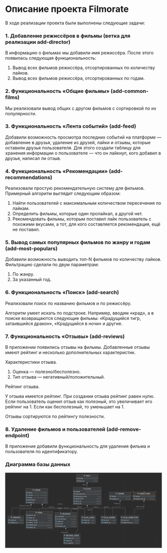 # Описание проекта Filmorate

В ходе реализации проекта были выполнены следующие задачи:

### 1. Добавление режиссёров в фильмы (ветка для реализации add-director)

В информацию о фильмах мы добавили имя режиссёра. После этого появилась следующая функциональность:

1. Вывод всех фильмов режиссёра, отсортированных по количеству лайков.
2. Вывод всех фильмов режиссёра, отсортированных по годам.

### 2. Функциональность «Общие фильмы» (add-common-films)

Мы реализовали вывод общих с другом фильмов с сортировкой по их популярности.

### 3. Функциональность «Лента событий» (add-feed)

Добавили возможность просмотра последних событий на платформе — добавление в друзья, удаление из друзей, лайки и отзывы, которые оставили друзья пользователя. Для этого создали таблицу для хранения информации о пользователе — что он лайкнул, кого добавил в друзья, написал ли отзыв.

### 4. Функциональность «Рекомендации» (add-recommendations)

Реализовали простую рекомендательную систему для фильмов. Примерный алгоритм выглядит следующим образом:

1. Найти пользователей с максимальным количеством пересечения по лайкам.
2. Определить фильмы, которые один пролайкал, а другой нет.
3. Рекомендовать фильмы, которым поставил лайк пользователь с похожими вкусами, а тот, для кого составляется рекомендация, ещё не поставил.

### 5. Вывод самых популярных фильмов по жанру и годам (add-most-populars)
Добавили возможность выводить топ-N фильмов по количеству лайков.
Фильтрацию сделали по двум параметрам:
1. По жанру.
2. За указанный год.

### 6. Функциональность «Поиск» (add-search)

Реализовали поиск по названию фильмов и по режиссёру.

Алгоритм умеет искать по подстроке. Например, вводим «крад», а в поиске возвращаются следующие фильмы: «Крадущийся тигр, затаившийся дракон», «Крадущийся в ночи» и другие.

### 7. Функциональность  «Отзывы» (add-reviews)

В приложении появились отзывы на фильмы. Добавленные отзывы имеют рейтинг и несколько дополнительных характеристик.

Характеристики отзыва.

1. Оценка — полезно/бесполезно.
2. Тип отзыва — негативный/положительный.

Рейтинг отзыва.

У отзыва имеется рейтинг. При создании отзыва рейтинг равен нулю. Если пользователь оценил отзыв как полезный, это увеличивает его рейтинг на 1. Если как бесполезный, то уменьшает на 1.

Отзывы сортируются по рейтингу полезности.

### 8. Удаление фильмов и пользователей (add-remove-endpoint)

В приложение добавили функциональность для удаления фильма и пользователя по идентификатору. 


### Диаграмма базы данных

![Alt text](src/main/resources/db_diagram/new_diagram.png?raw=true "Title")